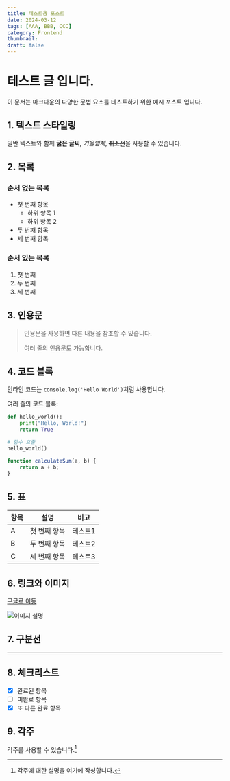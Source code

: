 ```yaml
---
title: 테스트용 포스트
date: 2024-03-12
tags: [AAA, BBB, CCC]
category: Frontend
thumbnail:
draft: false
---
```


# 테스트 글 입니다.

이 문서는 마크다운의 다양한 문법 요소를 테스트하기 위한 예시 포스트 입니다.

## 1. 텍스트 스타일링

일반 텍스트와 함께 **굵은 글씨**, *기울임체*, ~~취소선~~을 사용할 수 있습니다.

## 2. 목록

### 순서 없는 목록
- 첫 번째 항목
  - 하위 항목 1
  - 하위 항목 2
- 두 번째 항목
- 세 번째 항목

### 순서 있는 목록
1. 첫 번째
2. 두 번째
3. 세 번째

## 3. 인용문

> 인용문을 사용하면 다른 내용을 참조할 수 있습니다.
> 
> 여러 줄의 인용문도 가능합니다.

## 4. 코드 블록

인라인 코드는 `console.log('Hello World')`처럼 사용합니다.

여러 줄의 코드 블록:

```python
def hello_world():
    print("Hello, World!")
    return True

# 함수 호출
hello_world()
```

```javascript
function calculateSum(a, b) {
    return a + b;
}
```

## 5. 표

| 항목 | 설명 | 비고 |
|------|------|------|
| A | 첫 번째 항목 | 테스트1 |
| B | 두 번째 항목 | 테스트2 |
| C | 세 번째 항목 | 테스트3 |

## 6. 링크와 이미지

[구글로 이동](https://www.google.com)

![이미지 설명](https://via.placeholder.com/150)

## 7. 구분선

---

## 8. 체크리스트

- [x] 완료된 항목
- [ ] 미완료 항목
- [x] 또 다른 완료 항목

## 9. 각주

각주를 사용할 수 있습니다.[^1]

[^1]: 각주에 대한 설명을 여기에 작성합니다.